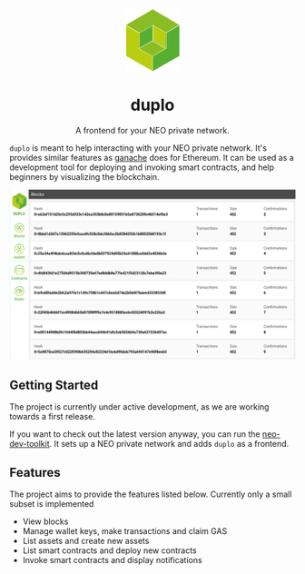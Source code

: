 <p align="center"><img src="resources/img/Logo.png" width="96px"></p>

<h1 align="center">duplo</h1>

<p align="center">A frontend for your NEO private network.</p>

`duplo` is meant to help interacting with your NEO private network. It's provides similar features as [ganache](https://github.com/trufflesuite/ganache) does for Ethereum. It can be used as a development tool for deploying and invoking smart contracts, and help beginners by visualizing the blockchain.

<p align="center"><img src="screenshot.png"></p>

## Getting Started

The project is currently under active development, as we are working towards a first release.

If you want to check out the latest version anyway, you can run the [neo-dev-toolkit](https://github.com/effectai/neo-dev-toolkit). It sets up a NEO private network and adds `duplo` as a frontend.

## Features

The project aims to provide the features listed below. Currently only a small subset is implemented

- View blocks
- Manage wallet keys, make transactions and claim GAS
- List assets and create new assets
- List smart contracts and deploy new contracts
- Invoke smart contracts and display notifications
